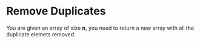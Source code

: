 # Remove Duplicates
You are given an array of size **n**, you need to return a new array with all the duplicate elemets removed.